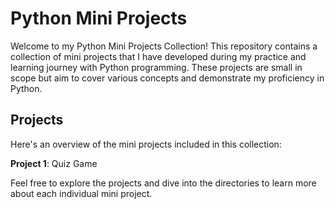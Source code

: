
# Python Mini Projects

Welcome to my Python Mini Projects Collection! This repository contains a collection of mini projects that I have developed during my practice and learning journey with Python programming. These projects are small in scope but aim to cover various concepts and demonstrate my proficiency in Python.

## Projects
Here's an overview of the mini projects included in this collection:


**Project 1**: Quiz Game

Feel free to explore the projects and dive into the directories to learn more about each individual mini project.


